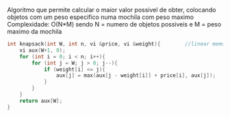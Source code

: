 Algoritmo que permite calcular o maior valor possivel de obter, colocando objetos com um peso especifico numa mochila com peso maximo
Complexidade: O(N*M) sendo N = numero de objetos possiveis e M = peso maximo da mochila
```c++
int knapsack(int W, int n, vi &price, vi &weight){        //linear memory
	vi aux(W+1, 0);
	for (int i = 0; i < n; i++){
		for (int j = W; j > 0; j--){
			if (weight[i] <= j){
				aux[j] = max(aux[j - weight[i]] + price[i], aux[j]);
			}
		}
	}
	return aux[W];
}
```
